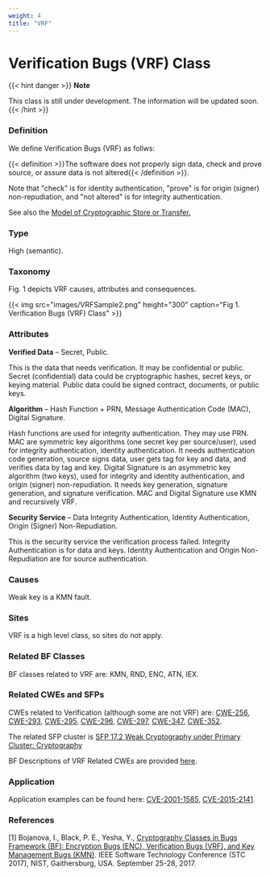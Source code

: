 ```yaml
---
weight: 4
title: "VRF"
---
```

# Verification Bugs (VRF) Class

{{< hint danger >}}
**Note**

This class is still under development. The information will be updated soon.
{{< /hint >}}

### Definition

We define Verification Bugs (VRF) as follws:

{{< definition >}}The software does not properly sign data, check and prove source, or assure data is not altered{{< /definition >}}.

Note that "check" is for identity authentication, "prove" is for origin (signer) non-repudiation, and "not altered" is for integrity authentication.

See also the [Model of Cryptographic Store or Transfer.](/Classes/_CRY/Model.md)

### Type

High (semantic).

### Taxonomy

Fig. 1 depicts VRF causes, attributes and consequences.

{{< img src="images/VRFSample2.png" height="300" caption="Fig 1. Verification Bugs (VRF) Class" >}}

### Attributes

**Verified Data** – Secret, Public.

This is the data that needs verification. It may be confidential or public. Secret (confidential) data could be cryptographic hashes, secret keys, or keying material. Public data could be signed contract, documents, or public keys.

**Algorithm** – Hash Function + PRN, Message Authentication Code (MAC), Digital Signature.

Hash functions are used for integrity authentication. They may use PRN. MAC are symmetric key algorithms (one secret key per source/user), used for integrity authentication, identity authentication. It needs authentication code generation, source signs data, user gets tag for key and data, and verifies data by tag and key. Digital Signature is an asymmetric key algorithm (two keys), used for integrity and identity authentication, and origin (signer) non-repudiation. It needs key generation, signature generation, and signature verification. MAC and Digital Signature use KMN and recursively VRF.

**Security Service** – Data Integrity Authentication, Identity Authentication, Origin (Signer) Non-Repudiation.

This is the security service the verification process failed. Integrity Authentication is for data and keys. Identity Authentication and Origin Non-Repudiation are for source authentication.

### Causes

Weak key is a KMN fault.

### Sites

VRF is a high level class, so sites do not apply.

### Related BF Classes

BF classes related to VRF are: KMN, RND, ENC, ATN, IEX.

### Related CWEs and SFPs

CWEs related to Verification (although some are not VRF) are: [CWE-256](https://cwe.mitre.org/data/definitions/256.html), [CWE-293](https://cwe.mitre.org/data/definitions/293.html), [CWE-295](https://cwe.mitre.org/data/definitions/295.html), [CWE-296](https://cwe.mitre.org/data/definitions/296.html), [CWE-297](https://cwe.mitre.org/data/definitions/297.html), [CWE-347](https://cwe.mitre.org/data/definitions/347.html), [CWE-352](https://cwe.mitre.org/data/definitions/352.html).

The related SFP cluster is [SFP 17.2 Weak Cryptography under Primary Cluster: Cryptography](https://apps.dtic.mil/docs/citations/ADB381215)

BF Descriptions of VRF Related CWEs are provided [here](https://docs.google.com/document/d/1CPFI-_nsJKh1_sHcMrLT6CXBbKzGJ9faF1PLHKNt3yA/edit).

### Application

Application examples can be found here: [CVE-2001-1585](/Examples/CVE-2001-1585), [CVE-2015-2141](/Examples/CVE-2015-2141.md). 

### References

\[1\] Bojanova, I., Black, P. E., Yesha, Y., [Cryptography Classes in Bugs Framework (BF): Encryption Bugs (ENC), Verification Bugs (VRF), and Key Management Bugs (KMN)](http://ieeexplore.ieee.org/stamp/stamp.jsp?tp=&arnumber=8234453). IEEE Software Technology Conference (STC 2017), NIST, Gaithersburg, USA. September 25-28, 2017.